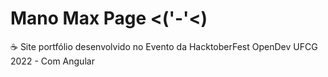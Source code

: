# Mano Max Page <('-'<)
:coffee: Site portfólio desenvolvido no Evento da HacktoberFest OpenDev UFCG 2022 - Com Angular
